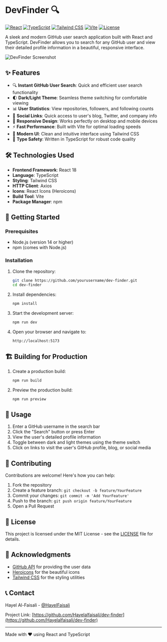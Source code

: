 # DevFinder 🔍

[![React](https://img.shields.io/badge/React-18-blue)](https://reactjs.org/)
[![TypeScript](https://img.shields.io/badge/TypeScript-5-blue)](https://www.typescriptlang.org/)
[![Tailwind CSS](https://img.shields.io/badge/Tailwind_CSS-3-blue)](https://tailwindcss.com/)
[![Vite](https://img.shields.io/badge/Vite-5-blue)](https://vitejs.dev/)
[![License](https://img.shields.io/badge/License-MIT-green)](LICENSE)

A sleek and modern GitHub user search application built with React and TypeScript. DevFinder allows you to search for any GitHub user and view their detailed profile information in a beautiful, responsive interface.

![DevFinder Screenshot](screenshot.png)

## ✨ Features

- 🔍 **Instant GitHub User Search**: Quick and efficient user search functionality
- 🌓 **Dark/Light Theme**: Seamless theme switching for comfortable viewing
- 📊 **User Statistics**: View repositories, followers, and following counts
- 🔗 **Social Links**: Quick access to user's blog, Twitter, and company info
- 📱 **Responsive Design**: Works perfectly on desktop and mobile devices
- ⚡ **Fast Performance**: Built with Vite for optimal loading speeds
- 🎨 **Modern UI**: Clean and intuitive interface using Tailwind CSS
- 💪 **Type Safety**: Written in TypeScript for robust code quality

## 🛠️ Technologies Used

- **Frontend Framework**: React 18
- **Language**: TypeScript
- **Styling**: Tailwind CSS
- **HTTP Client**: Axios
- **Icons**: React Icons (Heroicons)
- **Build Tool**: Vite
- **Package Manager**: npm

## 🚀 Getting Started

### Prerequisites

- Node.js (version 14 or higher)
- npm (comes with Node.js)

### Installation

1. Clone the repository:
   ```bash
   git clone https://github.com/yourusername/dev-finder.git
   cd dev-finder
   ```

2. Install dependencies:
   ```bash
   npm install
   ```

3. Start the development server:
   ```bash
   npm run dev
   ```

4. Open your browser and navigate to:
   ```
   http://localhost:5173
   ```

## 🏗️ Building for Production

1. Create a production build:
   ```bash
   npm run build
   ```

2. Preview the production build:
   ```bash
   npm run preview
   ```

## 📝 Usage

1. Enter a GitHub username in the search bar
2. Click the "Search" button or press Enter
3. View the user's detailed profile information
4. Toggle between dark and light themes using the theme switch
5. Click on links to visit the user's GitHub profile, blog, or social media

## 🤝 Contributing

Contributions are welcome! Here's how you can help:

1. Fork the repository
2. Create a feature branch: `git checkout -b feature/YourFeature`
3. Commit your changes: `git commit -m 'Add YourFeature'`
4. Push to the branch: `git push origin feature/YourFeature`
5. Open a Pull Request

## 📜 License

This project is licensed under the MIT License - see the [LICENSE](LICENSE) file for details.

## 🙏 Acknowledgments

- [GitHub API](https://docs.github.com/en/rest) for providing the user data
- [Heroicons](https://heroicons.com/) for the beautiful icons
- [Tailwind CSS](https://tailwindcss.com/) for the styling utilities

## 📞 Contact

Hayel Al-Faisali - [@HayelFaisali](https://twitter.com/HayelFaisali)

Project Link: [https://github.com/Hayelalfaisali/dev-finder](https://github.com/Hayelalfaisali/dev-finder)

---

Made with ❤️ using React and TypeScript
